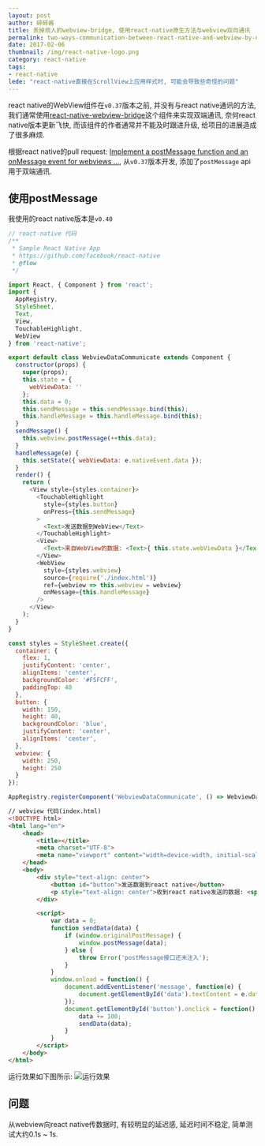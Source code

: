 ```yaml
---
layout: post
author: 碎碎酱
title: 丢掉烦人的webview-bridge, 使用react-native原生方法与webview双向通讯
permalink: two-ways-communication-between-react-native-and-webview-by-native-methods
date: 2017-02-06
thumbnail: /img/react-native-logo.png
category: react-native
tags:
- react-native
lede: "react-native直接在ScrollView上应用样式时, 可能会导致些奇怪的问题"
---
```


react native的WebView组件在`v0.37`版本之前, 并没有与react native通讯的方法, 我们通常使用[react-native-webview-bridge](https://github.com/alinz/react-native-webview-bridge)这个组件来实现双端通讯, 奈何react native版本更新飞快, 而该组件的作者通常并不能及时跟进升级, 给项目的进展造成了很多麻烦.

根据react native的pull request: [Implement a postMessage function and an onMessage event for webviews …](https://github.com/facebook/react-native/pull/9762), 从`v0.37`版本开发, 添加了`postMessage` api用于双端通讯.

## 使用postMessage

我使用的react native版本是`v0.40`

```javascript
// react-native 代码
/**
 * Sample React Native App
 * https://github.com/facebook/react-native
 * @flow
 */

import React, { Component } from 'react';
import {
  AppRegistry,
  StyleSheet,
  Text,
  View,
  TouchableHighlight,
  WebView
} from 'react-native';

export default class WebviewDataCommunicate extends Component {
  constructor(props) {
    super(props);
    this.state = {
      webViewData: ''
    };
    this.data = 0;
    this.sendMessage = this.sendMessage.bind(this);
    this.handleMessage = this.handleMessage.bind(this);
  }
  sendMessage() {
    this.webview.postMessage(++this.data);
  }
  handleMessage(e) {
    this.setState({ webViewData: e.nativeEvent.data });
  }
  render() {
    return (
      <View style={styles.container}>
        <TouchableHighlight
          style={styles.button}
          onPress={this.sendMessage}
        >
          <Text>发送数据到WebView</Text>
        </TouchableHighlight>
        <View>
          <Text>来自WebView的数据: <Text>{ this.state.webViewData }</Text></Text>
        </View>
        <WebView
          style={styles.webview}
          source={require('./index.html')}
          ref={webview => this.webview = webview}
          onMessage={this.handleMessage}
        />
      </View>
    );
  }
}

const styles = StyleSheet.create({
  container: {
    flex: 1,
    justifyContent: 'center',
    alignItems: 'center',
    backgroundColor: '#F5FCFF',
    paddingTop: 40
  },
  button: {
    width: 150,
    height: 40,
    backgroundColor: 'blue',
    justifyContent: 'center',
    alignItems: 'center',
  },
  webview: {
    width: 250,
    height: 250
  }
});

AppRegistry.registerComponent('WebviewDataCommunicate', () => WebviewDataCommunicate);
```

```html
// webview 代码(index.html)
<!DOCTYPE html>
<html lang="en">
    <head>
        <title></title>
        <meta charset="UTF-8">
        <meta name="viewport" content="width=device-width, initial-scale=1">
    </head>
    <body>
        <div style="text-align: center">
            <button id="button">发送数据到react native</button>
            <p style="text-align: center">收到react native发送的数据: <span id="data"></span></p>
        </div>

        <script>
            var data = 0;
            function sendData(data) {
                if (window.originalPostMessage) {
                    window.postMessage(data);
                } else {
                    throw Error('postMessage接口还未注入');
                }
            }
            window.onload = function() {
                document.addEventListener('message', function(e) {
                    document.getElementById('data').textContent = e.data;
                });
                document.getElementById('button').onclick = function() {
                    data += 100;
                    sendData(data);
                }
            }
        </script>
    </body>
</html>
```

运行效果如下图所示:
<img src="/img/2017-02-06-two-ways-communication-between-react-native-and-webview-by-native-methods-01.png" alt="运行效果" style="max-width: 400px">

## 问题

从webview向react native传数据时, 有较明显的延迟感, 延迟时间不稳定, 简单测试大约0.1s ~ 1s.